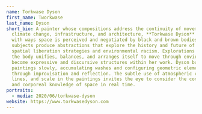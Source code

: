 ```yaml
---
name: Torkwase Dyson
first_name: Tworkwase
last_name: Dyson
short_bio: A painter whose compositions address the continuity of movement,
  climate change, infrastructure, and architecture, **Torkwase Dyson** grapples
  with ways space is perceived and negotiated by black and brown bodies. These
  subjects produce abstractions that explore the history and future of black
  spatial liberation strategies and environmental racism. Explorations of how
  the body unifies, balances, and arranges itself to move through environments
  become expressive and discursive structures within her work. Dyson builds the
  paintings slowly, accumulating washes and configuring geometric elements
  through improvisation and reflection. The subtle use of atmospheric color,
  lines, and scale in the paintings invites the eye to consider the conceptual
  and corporeal knowledge of space in real time.
portraits:
  - media: 2020/06/torkwase-dyson
website: https://www.torkwasedyson.com
---
```

